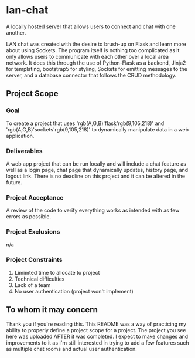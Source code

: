 # lan-chat
A locally hosted server that allows users to connect and chat with one another.

LAN chat was created with the desire to brush-up on Flask and learn more about using Sockets. The program itself is nothing too complicated as it only allows users to communicate with each other over a local area network. It does this through the use of Python-Flask as a backend, Jinja2 for templating, bootstrap5 for styling, Sockets for emitting messages to the server, and a database connector that follows the CRUD methodology.

## Project Scope

### Goal
To create a project that uses 'rgb(A,G,B)'flask'rgb(9,105,218)' and 'rgb(A,G,B)'sockets'rgb(9,105,218)' to dynamically manipulate data in a web application.

### Deliverables
A web app project that can be run locally and will include a chat feature as well as a login page, chat page that dynamically updates, history page, and logout link. There is no deadline on this project and it can be altered in the future.

### Project Acceptance
A review of the code to verify everything works as intended with as few errors as possible.

### Project Exclusions
n/a

### Project Constraints
1. Limimted time to allocate to project
2. Technical difficulties
3. Lack of a team
4. No user authentication (project won't implement)

## To whom it may concern
Thank you if you're reading this. This README was a way of practicing my ability to properly define a project scope for a project. The project you see here was uploaded AFTER it was completed. I expect to make changes and improvements to it as I'm still interested in trying to add a few features such as multiple chat rooms and actual user authentication.
